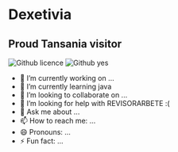 # Dexetivia
## Proud Tansania visitor

![Github licence](https://img.shields.io/badge/Profile_views-127-0e75b6?style=flat-square)
![Github yes](https://img.shields.io/badge/Coolnrss-89/100-0e75b6?style=flat-square)


- 🔭 I’m currently working on ...
- 🌱 I’m currently learning java
- 👯 I’m looking to collaborate on ...
- 🤔 I’m looking for help with REVISORARBETE :(
- 💬 Ask me about ...
- 📫 How to reach me: ...
- 😄 Pronouns: ...
- ⚡ Fun fact: ...
